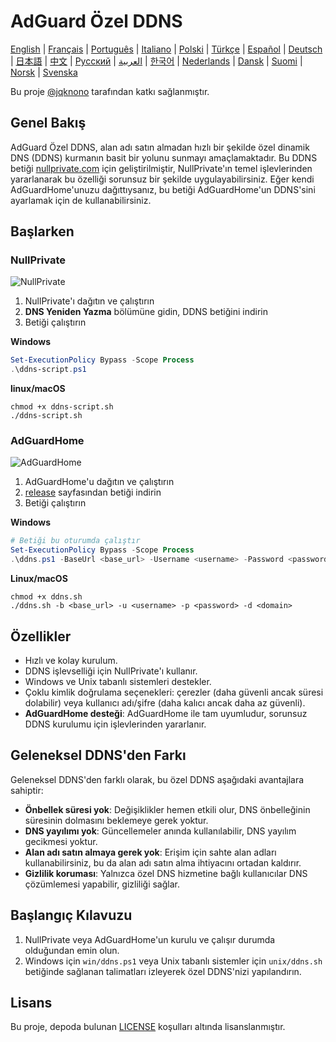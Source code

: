 # AdGuard Özel DDNS

[English](readme.md) | [Français](readme.fr.md) | [Português](readme.pt.md) | [Italiano](readme.it.md) | [Polski](readme.pl.md) | [Türkçe](readme.tr.md) | [Español](readme.es.md) | [Deutsch](readme.de.md) | [日本語](readme.ja.md) | [中文](readme.zh.md) | [Русский](readme.ru.md) | [العربية](readme.ar.md) | [한국어](readme.ko.md) | [Nederlands](readme.nl.md) | [Dansk](readme.da.md) | [Suomi](readme.fi.md) | [Norsk](readme.no.md) | [Svenska](readme.sv.md)

Bu proje [@jqknono](https://github.com/jqknono) tarafından katkı sağlanmıştır.

## Genel Bakış

AdGuard Özel DDNS, alan adı satın almadan hızlı bir şekilde özel dinamik DNS (DDNS) kurmanın basit bir yolunu sunmayı amaçlamaktadır.
Bu DDNS betiği [nullprivate.com](https://nullprivate.com) için geliştirilmiştir, NullPrivate'ın temel işlevlerinden yararlanarak bu özelliği sorunsuz bir şekilde uygulayabilirsiniz.
Eğer kendi AdGuardHome'unuzu dağıttıysanız, bu betiği AdGuardHome'un DDNS'sini ayarlamak için de kullanabilirsiniz.

## Başlarken

### NullPrivate

![NullPrivate](./assets/nullprivate.webp)

1. NullPrivate'ı dağıtın ve çalıştırın
2. **DNS Yeniden Yazma** bölümüne gidin, DDNS betiğini indirin
3. Betiği çalıştırın

**Windows**

```powershell
Set-ExecutionPolicy Bypass -Scope Process
.\ddns-script.ps1
```

**linux/macOS**

```shell
chmod +x ddns-script.sh
./ddns-script.sh
```

### AdGuardHome

![AdGuardHome](./assets/adguardhome.webp)

1. AdGuardHome'u dağıtın ve çalıştırın
2. [release](https://github.com/NullPrivate/nullprivate-ddns/releases) sayfasından betiği indirin
3. Betiği çalıştırın

**Windows**

```powershell
# Betiği bu oturumda çalıştır
Set-ExecutionPolicy Bypass -Scope Process
.\ddns.ps1 -BaseUrl <base_url> -Username <username> -Password <password> -Domain <domain>
```

**Linux/macOS**

```shell
chmod +x ddns.sh
./ddns.sh -b <base_url> -u <username> -p <password> -d <domain>
```

## Özellikler

- Hızlı ve kolay kurulum.
- DDNS işlevselliği için NullPrivate'ı kullanır.
- Windows ve Unix tabanlı sistemleri destekler.
- Çoklu kimlik doğrulama seçenekleri: çerezler (daha güvenli ancak süresi dolabilir) veya kullanıcı adı/şifre (daha kalıcı ancak daha az güvenli).
- **AdGuardHome desteği**: AdGuardHome ile tam uyumludur, sorunsuz DDNS kurulumu için işlevlerinden yararlanır.

## Geleneksel DDNS'den Farkı

Geleneksel DDNS'den farklı olarak, bu özel DDNS aşağıdaki avantajlara sahiptir:

- **Önbellek süresi yok**: Değişiklikler hemen etkili olur, DNS önbelleğinin süresinin dolmasını beklemeye gerek yoktur.
- **DNS yayılımı yok**: Güncellemeler anında kullanılabilir, DNS yayılım gecikmesi yoktur.
- **Alan adı satın almaya gerek yok**: Erişim için sahte alan adları kullanabilirsiniz, bu da alan adı satın alma ihtiyacını ortadan kaldırır.
- **Gizlilik koruması**: Yalnızca özel DNS hizmetine bağlı kullanıcılar DNS çözümlemesi yapabilir, gizliliği sağlar.

## Başlangıç Kılavuzu

1. NullPrivate veya AdGuardHome'un kurulu ve çalışır durumda olduğundan emin olun.
2. Windows için `win/ddns.ps1` veya Unix tabanlı sistemler için `unix/ddns.sh` betiğinde sağlanan talimatları izleyerek özel DDNS'nizi yapılandırın.

## Lisans

Bu proje, depoda bulunan [LICENSE](LICENSE) koşulları altında lisanslanmıştır.